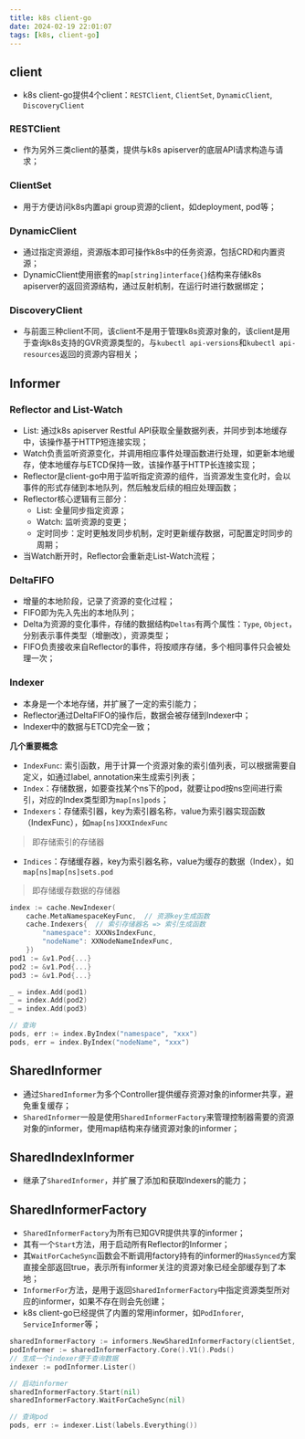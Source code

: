 ```yaml
---
title: k8s client-go
date: 2024-02-19 22:01:07
tags: [k8s, client-go]
---
```

## client
* k8s client-go提供4个client：`RESTClient`, `ClientSet`, `DynamicClient`, `DiscoveryClient`

### RESTClient
* 作为另外三类client的基类，提供与k8s apiserver的底层API请求构造与请求；

### ClientSet
* 用于方便访问k8s内置api group资源的client，如deployment, pod等；

### DynamicClient
* 通过指定资源组，资源版本即可操作k8s中的任务资源，包括CRD和内置资源；
* DynamicClient使用嵌套的`map[string]interface{}`结构来存储k8s apiserver的返回资源结构，通过反射机制，在运行时进行数据绑定；

### DiscoveryClient
* 与前面三种client不同，该client不是用于管理k8s资源对象的，该client是用于查询k8s支持的GVR资源类型的，与`kubectl api-versions`和`kubectl api-resources`返回的资源内容相关；


## Informer
### Reflector and List-Watch
* List: 通过k8s apiserver Restful API获取全量数据列表，并同步到本地缓存中，该操作基于HTTP短连接实现；
* Watch负责监听资源变化，并调用相应事件处理函数进行处理，如更新本地缓存，使本地缓存与ETCD保持一致，该操作基于HTTP长连接实现；
* Reflector是client-go中用于监听指定资源的组件，当资源发生变化时，会以事件的形式存储到本地队列，然后触发后续的相应处理函数；
* Reflector核心逻辑有三部分：
    * List: 全量同步指定资源；
    * Watch: 监听资源的变更；
    * 定时同步：定时更触发同步机制，定时更新缓存数据，可配置定时同步的周期；
* 当Watch断开时，Reflector会重新走List-Watch流程；

### DeltaFIFO
* 增量的本地阶段，记录了资源的变化过程；
* FIFO即为先入先出的本地队列；
* Delta为资源的变化事件，存储的数据结构`Deltas`有两个属性：`Type`, `Object`，分别表示事件类型（增删改），资源类型；
* FIFO负责接收来自Reflector的事件，将按顺序存储，多个相同事件只会被处理一次；

### Indexer
* 本身是一个本地存储，并扩展了一定的索引能力；
* Reflector通过DeltaFIFO的操作后，数据会被存储到Indexer中；
* Indexer中的数据与ETCD完全一致；

**几个重要概念**

* `IndexFunc`: 索引函数，用于计算一个资源对象的索引值列表，可以根据需要自定义，如通过label, annotation来生成索引列表；
* `Index`：存储数据，如要查找某个ns下的pod，就要让pod按ns空间进行索引，对应的Index类型即为`map[ns]pods`；
* `Indexers`：存储索引器，key为索引器名称，value为索引器实现函数（IndexFunc），如`map[ns]XXXIndexFunc`
> 即存储索引的存储器
* `Indices`：存储缓存器，key为索引器名称，value为缓存的数据（Index），如`map[ns]map[ns]sets.pod`
> 即存储缓存数据的存储器

```go
index := cache.NewIndexer(
    cache.MetaNamespaceKeyFunc,  // 资源key生成函数
    cache.Indexers{  // 索引存储器名 => 索引生成函数
        "namespace": XXXNsIndexFunc, 
        "nodeName": XXNodeNameIndexFunc,
    })
pod1 := &v1.Pod{...}
pod2 := &v1.Pod{...}
pod3 := &v1.Pod{...}

_ = index.Add(pod1)
_ = index.Add(pod2)
_ = index.Add(pod3)

// 查询
pods, err := index.ByIndex("namespace", "xxx")
pods, err = index.ByIndex("nodeName", "xxx")
```

## SharedInformer
* 通过`SharedInformer`为多个Controller提供缓存资源对象的informer共享，避免重复缓存；
* `SharedInformer`一般是使用`SharedInformerFactory`来管理控制器需要的资源对象的informer，使用map结构来存储资源对象的informer；

## SharedIndexInformer
* 继承了`SharedInformer`，并扩展了添加和获取Indexers的能力；

## SharedInformerFactory
* `SharedInformerFactory`为所有已知GVR提供共享的informer；
* 其有一个`Start`方法，用于启动所有Reflector的Informer；
* 其`WaitForCacheSync`函数会不断调用factory持有的informer的`HasSynced`方案直接全部返回true，表示所有informer关注的资源对象已经全部缓存到了本地；
* `InformerFor`方法，是用于返回`SharedInformerFactory`中指定资源类型所对应的informer，如果不存在则会先创建；
* k8s client-go已经提供了内置的常用informer，如`PodInforer`, `ServiceInformer`等；

```go
sharedInformerFactory := informers.NewSharedInformerFactory(clientSet, 0)
podInformer := sharedInformerFactory.Core().V1().Pods()
// 生成一个indexer便于查询数据
indexer := podInformer.Lister()

// 启动informer
sharedInformerFactory.Start(nil)
sharedInformerFactory.WaitForCacheSync(nil)

// 查询pod
pods, err := indexer.List(labels.Everything())
```



